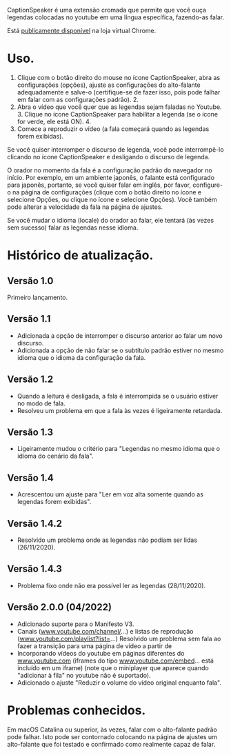 CaptionSpeaker é uma extensão cromada que permite que você ouça legendas colocadas no youtube em uma língua específica, fazendo-as falar.

Está [publicamente disponível](https://chrome.google.com/webstore/detail/captionspeaker/infafaffjndfcflcoemolnggghgoodce) na loja virtual Chrome.

# Uso.

1. Clique com o botão direito do mouse no ícone CaptionSpeaker, abra as configurações (opções), ajuste as configurações do alto-falante adequadamente e salve-o (certifique-se de fazer isso, pois pode falhar em falar com as configurações padrão). 2.
2. Abra o vídeo que você quer que as legendas sejam faladas no Youtube. 3.
Clique no ícone CaptionSpeaker para habilitar a legenda (se o ícone for verde, ele está ON). 4.
4. Comece a reproduzir o vídeo (a fala começará quando as legendas forem exibidas).

Se você quiser interromper o discurso de legenda, você pode interrompê-lo clicando no ícone CaptionSpeaker e desligando o discurso de legenda.

O orador no momento da fala é a configuração padrão do navegador no início. Por exemplo, em um ambiente japonês, o falante está configurado para japonês, portanto, se você quiser falar em inglês, por favor, configure-o na página de configurações (clique com o botão direito no ícone e selecione Opções, ou clique no ícone e selecione Opções).
Você também pode alterar a velocidade da fala na página de ajustes.

Se você mudar o idioma (locale) do orador ao falar, ele tentará (às vezes sem sucesso) falar as legendas nesse idioma.

# Histórico de atualização.

## Versão 1.0
Primeiro lançamento.

## Versão 1.1
- Adicionada a opção de interromper o discurso anterior ao falar um novo discurso.
- Adicionada a opção de não falar se o subtítulo padrão estiver no mesmo idioma que o idioma da configuração da fala.

## Versão 1.2
- Quando a leitura é desligada, a fala é interrompida se o usuário estiver no modo de fala.
- Resolveu um problema em que a fala às vezes é ligeiramente retardada.

## Versão 1.3
- Ligeiramente mudou o critério para "Legendas no mesmo idioma que o idioma do cenário da fala".

## Versão 1.4
- Acrescentou um ajuste para "Ler em voz alta somente quando as legendas forem exibidas".

## Versão 1.4.2
- Resolvido um problema onde as legendas não podiam ser lidas (26/11/2020).

## Versão 1.4.3
- Problema fixo onde não era possível ler as legendas (28/11/2020).

## Versão 2.0.0 (04/2022)
- Adicionado suporte para o Manifesto V3.
- Canais (www.youtube.com/channel/...) e listas de reprodução (www.youtube.com/playlist?list=...) Resolvido um problema sem fala ao fazer a transição para uma página de vídeo a partir de
- Incorporando vídeos do youtube em páginas diferentes do www.youtube.com (iframes do tipo www.youtube.com/embed... está incluído em um iframe) (note que o miniplayer que aparece quando "adicionar à fila" no youtube não é suportado).
- Adicionado o ajuste "Reduzir o volume do vídeo original enquanto fala".

# Problemas conhecidos.

Em macOS Catalina ou superior, às vezes, falar com o alto-falante padrão pode falhar.
Isto pode ser contornado colocando na página de ajustes um alto-falante que foi testado e confirmado como realmente capaz de falar.
